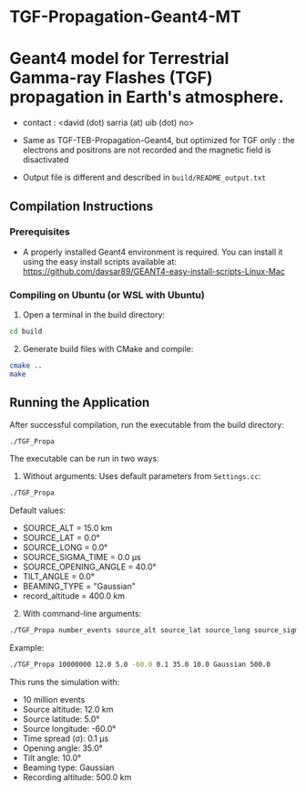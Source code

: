 TGF-Propagation-Geant4-MT
=====
Geant4 model for Terrestrial Gamma-ray Flashes (TGF) propagation in Earth's atmosphere.
=====

* contact : <david (dot) sarria (at) uib (dot) no>

* Same as TGF-TEB-Propagation-Geant4, but optimized for TGF only : the electrons and positrons are not recorded and the magnetic field is disactivated

* Output file is different and described in `build/README_output.txt`

Compilation Instructions
-----
### Prerequisites
* A properly installed Geant4 environment is required. You can install it using the easy install scripts available at: https://github.com/davsar89/GEANT4-easy-install-scripts-Linux-Mac

### Compiling on Ubuntu (or WSL with Ubuntu)
1. Open a terminal in the build directory:
```bash
cd build
```

2. Generate build files with CMake and compile:
```bash
cmake ..
make
```

Running the Application
-----
After successful compilation, run the executable from the build directory:
```bash
./TGF_Propa
```

The executable can be run in two ways:

1. Without arguments: Uses default parameters from `Settings.cc`:
```bash
./TGF_Propa
```
Default values:
- SOURCE_ALT = 15.0 km
- SOURCE_LAT = 0.0°
- SOURCE_LONG = 0.0°
- SOURCE_SIGMA_TIME = 0.0 μs
- SOURCE_OPENING_ANGLE = 40.0°
- TILT_ANGLE = 0.0°
- BEAMING_TYPE = "Gaussian"
- record_altitude = 400.0 km

2. With command-line arguments:
```bash
./TGF_Propa number_events source_alt source_lat source_long source_sigma_time opening_angle tilt_angle beaming_type record_alt
```

Example:
```bash
./TGF_Propa 10000000 12.0 5.0 -60.0 0.1 35.0 10.0 Gaussian 500.0
```
This runs the simulation with:
- 10 million events
- Source altitude: 12.0 km
- Source latitude: 5.0°
- Source longitude: -60.0°
- Time spread (σ): 0.1 μs
- Opening angle: 35.0°
- Tilt angle: 10.0°
- Beaming type: Gaussian
- Recording altitude: 500.0 km
